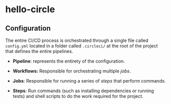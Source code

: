 # hello-circle

## Configuration

The entire CI/CD process is orchestrated through a single file called `config.yml` located in a folder called `.circleci/` at the root of the project that defines the entire pipelines.

- **Pipeline**: represents the entirety of the configuration.

- **Workflows:** Responsible for orchestrating multiple _jobs_.

- **Jobs**: Responsible for running a series of _steps_ that perform commands.

- **Steps**: Run commands (such as installing dependencies or running tests) and shell scripts to do the work required for the project.
